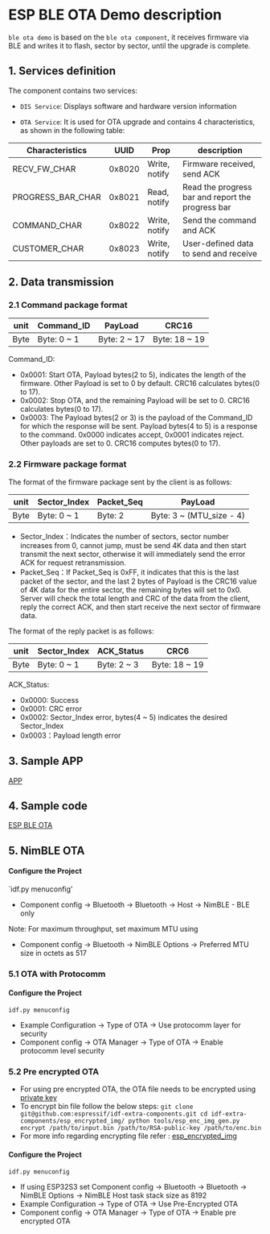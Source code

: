 # ESP BLE OTA Demo description

``ble ota demo`` is based on the ``ble ota component``, it receives firmware via BLE and writes it to flash, sector by sector, until the upgrade is complete.

## 1. Services definition
 
The component contains two services:

  - `DIS Service`: Displays software and hardware version information

  - `OTA Service`: It is used for OTA upgrade and contains 4 characteristics, as shown in the following table:

|  Characteristics   | UUID  |  Prop   | description  |
|  ----  | ----  |  ----  | ----  |
|  RECV_FW_CHAR | 0x8020 | Write, notify  | Firmware received, send ACK |
|  PROGRESS_BAR_CHAR  | 0x8021 | Read, notify  | Read the progress bar and report the progress bar |
|  COMMAND_CHAR  | 0x8022 | Write, notify  | Send the command and ACK |
|  CUSTOMER_CHAR  | 0x8023 | Write, notify  | User-defined data to send and receive |

## 2. Data transmission

### 2.1 Command package format

|  unit   | Command_ID  |  PayLoad   | CRC16  |
|  ----  | ----  |  ----  | ----  |
|  Byte | Byte: 0 ~ 1 | Byte: 2 ~ 17  | Byte: 18 ~ 19 |

Command_ID:

  - 0x0001: Start OTA, Payload bytes(2 to 5), indicates the length of the firmware. Other Payload is set to 0 by default. CRC16 calculates bytes(0 to 17).
  - 0x0002: Stop OTA, and the remaining Payload will be set to 0. CRC16 calculates bytes(0 to 17).
  - 0x0003: The Payload bytes(2 or 3) is the payload of the Command_ID for which the response will be sent. Payload bytes(4 to 5) is a response to the command. 0x0000 indicates accept, 0x0001 indicates reject. Other payloads are set to 0. CRC16 computes bytes(0 to 17).

### 2.2 Firmware package format

The format of the firmware package sent by the client is as follows:

|  unit   | Sector_Index  |  Packet_Seq   | PayLoad  |
|  ----  | ----  |  ----  | ----  |
|  Byte | Byte: 0 ~ 1 | Byte: 2  | Byte: 3 ~ (MTU_size - 4) |

  - Sector_Index：Indicates the number of sectors, sector number increases from 0, cannot jump, must be send 4K data and then start transmit the next sector, otherwise it will immediately send the error ACK for request retransmission.
  - Packet_Seq：If Packet_Seq is 0xFF, it indicates that this is the last packet of the sector, and the last 2 bytes of Payload is the CRC16 value of 4K data for the entire sector, the remaining bytes will set to 0x0. Server will check the total length and CRC of the data from the client, reply the correct ACK, and then start receive the next sector of firmware data.

The format of the reply packet is as follows:

|  unit   | Sector_Index  |  ACK_Status   | CRC6  |
|  ----  | ----  |  ----  | ----  |
|  Byte | Byte: 0 ~ 1 | Byte: 2 ~ 3  | Byte: 18 ~ 19 |

ACK_Status:

  - 0x0000: Success
  - 0x0001: CRC error
  - 0x0002: Sector_Index error, bytes(4 ~ 5) indicates the desired Sector_Index
  - 0x0003：Payload length error

## 3.  Sample APP

[APP](https://github.com/EspressifApps/esp-ble-ota-android/releases/tag/rc)

## 4. Sample code

[ESP BLE OTA](https://github.com/espressif/esp-iot-solution/tree/master/examples/bluetooth/ble_ota)

## 5. NimBLE OTA

#### Configure the Project

`idf.py menuconfig'
- Component config → Bluetooth → Bluetooth → Host → NimBLE - BLE only

Note: For maximum throughput, set maximum MTU using
  - Component config → Bluetooth → NimBLE Options → Preferred MTU size in octets as 517

### 5.1 OTA with Protocomm

#### Configure the Project
  `idf.py menuconfig`
  - Example Configuration → Type of OTA → Use protocomm layer for security
  - Component config → OTA Manager → Type of OTA → Enable protocomm level security

### 5.2 Pre encrypted OTA
  - For using pre encrypted OTA, the OTA file needs to be encrypted using [private key](../ble_ota/rsa_key/private.pem)
  - To encrypt bin file follow the below steps:
  ` git clone git@github.com:espressif/idf-extra-components.git
    cd idf-extra-components/esp_encrypted_img/
    python tools/esp_enc_img_gen.py encrypt /path/to/input.bin /path/to/RSA-public-key /path/to/enc.bin
  `
  - For more info regarding encrypting file refer : [esp_encrypted_img](https://github.com/espressif/idf-extra-components/tree/master/esp_encrypted_img)

#### Configure the Project
  `idf.py menuconfig`
  - If using ESP32S3 set Component config → Bluetooth → Bluetooth → NimBLE Options → NimBLE Host task stack size as 8192 
  - Example Configuration → Type of OTA → Use Pre-Encrypted OTA
  - Component config → OTA Manager → Type of OTA → Enable pre encrypted OTA
